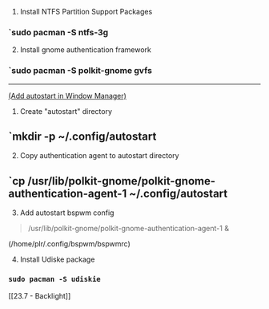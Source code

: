 1.  Install NTFS Partition Support Packages

### `sudo pacman -S ntfs-3g

2. Install gnome authentication framework

### `sudo pacman -S polkit-gnome gvfs

---

<u>(Add autostart in Window Manager)</u>

1. Create "autostart" directory

## `mkdir -p ~/.config/autostart

2. Copy authentication agent to autostart directory 

## `cp /usr/lib/polkit-gnome/polkit-gnome-authentication-agent-1 ~/.config/autostart

3.  Add autostart bspwm config

> /usr/lib/polkit-gnome/polkit-gnome-authentication-agent-1 &

(/home/plr/.config/bspwm/bspwmrc)

4.   Install Udiske package

### `sudo pacman -S udiskie`

[[23.7 - Backlight]]